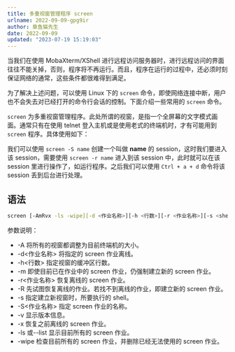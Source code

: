 ```yaml
---
title: 多重视窗管理程序 screen
urlname: 2022-09-09-gpg9ir
author: 章鱼猫先生
date: 2022-09-09
updated: "2023-07-19 15:19:03"
---
```


当我们在使用 MobaXterm/XShell 进行远程访问服务器时，进行远程访问的界面往往不能关掉，否则，程序将不再运行。而且，程序在运行的过程中，还必须时刻保证网络的通常，这些条件都很难得到满足。

为了解决上述问题，可以使用 Linux 下的 `screen` 命令，即使网络连接中断，用户也不会失去对已经打开的命令行会话的控制。下面介绍一些常用的 `screen` 命令。

`screen` 为多重视窗管理程序。此处所谓的视窗，是指一个全屏幕的文字模式画面。通常只有在使用 telnet 登入主机或是使用老式的终端机时，才有可能用到 `screen` 程序。具体使用如下：

我们可以使用 `screen -S name` 创建一个叫做 **name** 的 session，这时我们要进入该 session，需要使用 `screen -r name` 进入到该 session 中，此时就可以在该 session 里进行操作了，如运行程序。之后我们可以使用 `Ctrl + a + d` 命令将该 session 丢到后台进行处理。

## 语法

```bash
screen [-AmRvx -ls -wipe][-d <作业名称>][-h <行数>][-r <作业名称>][-s <shell>][-S <作业名称>]
```

参数说明：

- \-A 将所有的视窗都调整为目前终端机的大小。
- \-d<作业名称> 将指定的 screen 作业离线。
- \-h<行数> 指定视窗的缓冲区行数。
- \-m 即使目前已在作业中的 screen 作业，仍强制建立新的 screen 作业。
- \-r<作业名称> 恢复离线的 screen 作业。
- \-R 先试图恢复离线的作业。若找不到离线的作业，即建立新的 screen 作业。
- \-s<shell> 指定建立新视窗时，所要执行的 shell。
- \-S<作业名称> 指定 screen 作业的名称。
- \-v 显示版本信息。
- \-x 恢复之前离线的 screen 作业。
- \-ls 或--list 显示目前所有的 screen 作业。
- \-wipe 检查目前所有的 screen 作业，并删除已经无法使用的 screen 作业。  


